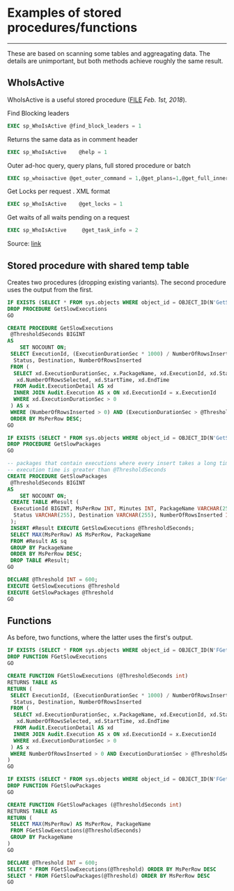 # Examples of stored procedures/functions

<!-- toc -->

----

These are based on scanning some tables and aggreagating data. The details are unimportant, but both methods achieve roughly the same result.

## WhoIsActive

WhoIsActive is a useful stored procedure ([FILE](../files/whoisactive.zip) _Feb. 1st, 2018_).

Find Blocking leaders

```sql
EXEC sp_WhoIsActive @find_block_leaders = 1
```

Returns the same data as in comment header

```sql
EXEC sp_WhoIsActive    @help = 1
```

Outer ad-hoc query, query plans, full stored procedure or batch

```sql
EXEC sp_whoisactive @get_outer_command = 1,@get_plans=1,@get_full_inner_text=1
```

Get Locks per request . XML format

```sql
EXEC sp_WhoIsActive    @get_locks = 1
```

Get waits of all waits pending on a request

```sql
EXEC sp_WhoIsActive     @get_task_info = 2
```

Source: [link](https://web.archive.org/web/20230129152246/https://www.sqlserver-dba.com/2015/09/sp_whoisactive-utility-for-sql-server-troubleshooting.html)

## Stored procedure with shared temp table

Creates two procedures (dropping existing variants). The second procedure uses the output from the first.

```sql
IF EXISTS (SELECT * FROM sys.objects WHERE object_id = OBJECT_ID(N'GetSlowExecutions') AND type IN ( N'P', N'PC' ))
DROP PROCEDURE GetSlowExecutions
GO

CREATE PROCEDURE GetSlowExecutions
 @ThresholdSeconds BIGINT   
AS   
    SET NOCOUNT ON;  
 SELECT ExecutionId, (ExecutionDurationSec * 1000) / NumberOfRowsInserted AS MsPerRow, ExecutionDurationSec / 60 AS Minutes, PackageName, 
  Status, Destination, NumberOfRowsInserted 
 FROM (
  SELECT xd.ExecutionDurationSec, x.PackageName, xd.ExecutionId, xd.Status, xd.Destination, xd.NumberOfRowsInserted, 
   xd.NumberOfRowsSelected, xd.StartTime, xd.EndTime
  FROM Audit.ExecutionDetail AS xd 
  INNER JOIN Audit.Execution AS x ON xd.ExecutionId = x.ExecutionId
  WHERE xd.ExecutionDurationSec > 0
 ) AS x
 WHERE (NumberOfRowsInserted > 0) AND (ExecutionDurationSec > @ThresholdSeconds)
 ORDER BY MsPerRow DESC;
GO

IF EXISTS (SELECT * FROM sys.objects WHERE object_id = OBJECT_ID(N'GetSlowPackages') AND type IN ( N'P', N'PC' ))
DROP PROCEDURE GetSlowPackages
GO

-- packages that contain executions where every insert takes a long time and the overall 
-- execution time is greater than @ThresholdSeconds
CREATE PROCEDURE GetSlowPackages
 @ThresholdSeconds BIGINT   
AS   
    SET NOCOUNT ON;  
 CREATE TABLE #Result (
  ExecutionId BIGINT, MsPerRow INT, Minutes INT, PackageName VARCHAR(255),
  Status VARCHAR(255), Destination VARCHAR(255), NumberOfRowsInserted INT
 );
 INSERT #Result EXECUTE GetSlowExecutions @ThresholdSeconds;
 SELECT MAX(MsPerRow) AS MsPerRow, PackageName
 FROM #Result AS sq
 GROUP BY PackageName
 ORDER BY MsPerRow DESC;
 DROP TABLE #Result;
GO

DECLARE @Threshold INT = 600;
EXECUTE GetSlowExecutions @Threshold
EXECUTE GetSlowPackages @Threshold
GO
```

## Functions

As before, two functions, where the latter uses the first's output.

```sql
IF EXISTS (SELECT * FROM sys.objects WHERE object_id = OBJECT_ID(N'FGetSlowExecutions') AND type = N'IF')
DROP FUNCTION FGetSlowExecutions
GO

CREATE FUNCTION FGetSlowExecutions (@ThresholdSeconds int)
RETURNS TABLE AS
RETURN (
 SELECT ExecutionId, (ExecutionDurationSec * 1000) / NumberOfRowsInserted AS MsPerRow, ExecutionDurationSec / 60 AS Minutes, PackageName, 
  Status, Destination, NumberOfRowsInserted 
 FROM (
  SELECT xd.ExecutionDurationSec, x.PackageName, xd.ExecutionId, xd.Status, xd.Destination, xd.NumberOfRowsInserted, 
   xd.NumberOfRowsSelected, xd.StartTime, xd.EndTime
  FROM Audit.ExecutionDetail AS xd 
  INNER JOIN Audit.Execution AS x ON xd.ExecutionId = x.ExecutionId
  WHERE xd.ExecutionDurationSec > 0
 ) AS x
 WHERE NumberOfRowsInserted > 0 AND ExecutionDurationSec > @ThresholdSeconds
)
GO

IF EXISTS (SELECT * FROM sys.objects WHERE object_id = OBJECT_ID(N'FGetSlowPackages') AND type = N'IF')
DROP FUNCTION FGetSlowPackages
GO

CREATE FUNCTION FGetSlowPackages (@ThresholdSeconds int)
RETURNS TABLE AS
RETURN (
 SELECT MAX(MsPerRow) AS MsPerRow, PackageName
 FROM FGetSlowExecutions(@ThresholdSeconds)
 GROUP BY PackageName
)
GO

DECLARE @Threshold INT = 600;
SELECT * FROM FGetSlowExecutions(@Threshold) ORDER BY MsPerRow DESC
SELECT * FROM FGetSlowPackages(@Threshold) ORDER BY MsPerRow DESC
GO
```
